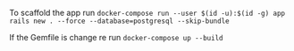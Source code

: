 To scaffold the app run `docker-compose run --user $(id -u):$(id -g) app rails new . --force --database=postgresql --skip-bundle`

If the Gemfile is change re run `docker-compose up --build`
